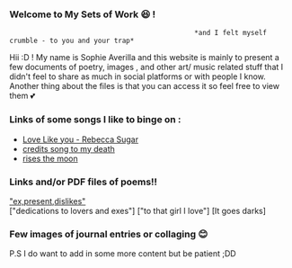 ### Welcome to My Sets of Work 😆 !
                                                  *and I felt myself crumble - to you and your trap*  
Hii :D ! My name is Sophie Averilla and this website is mainly to present  a few documents of poetry, images , and other art/ music related stuff that I didn't feel to share as much in social platforms or with people I know.
Another thing about the files is that you can access it so feel free to view them 💕


### Links of some songs I like to binge on :
- [Love Like you - Rebecca Sugar](https://www.youtube.com/watch?v=GDTD24KsdGc)  
- [credits song to my death](https://www.youtube.com/watch?v=urxeNbBc1nk)
- [rises the moon](https://www.youtube.com/watch?v=5e1zT7miep8)


### Links and/or PDF files of poems!!
["ex,present,dislikes"](https://docs.google.com/document/d/1gMCRiSgCtUl3tNmlt1ovY7619-HJLMMCJS8bcrRO20U/edit?usp=sharing)   
["dedications to lovers and exes"]
["to that girl I love"] 
[It goes darks]


### Few images of journal entries or collaging 😊
 



P.S I do want to add in some more content but be patient ;DD
